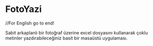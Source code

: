 # FotoYazi

//For English go to end!

Sabit arkaplanlı bir fotoğraf üzerine excel dosyasını kullanarak çoklu metinler yazdırabileceğiniz basit bir masaüstü uygulaması.
